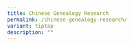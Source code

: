 ```yaml
---
title: Chinese Genealogy Research
permalink: /chinese-genealogy-research/
variant: tiptap
description: ""
---
```

